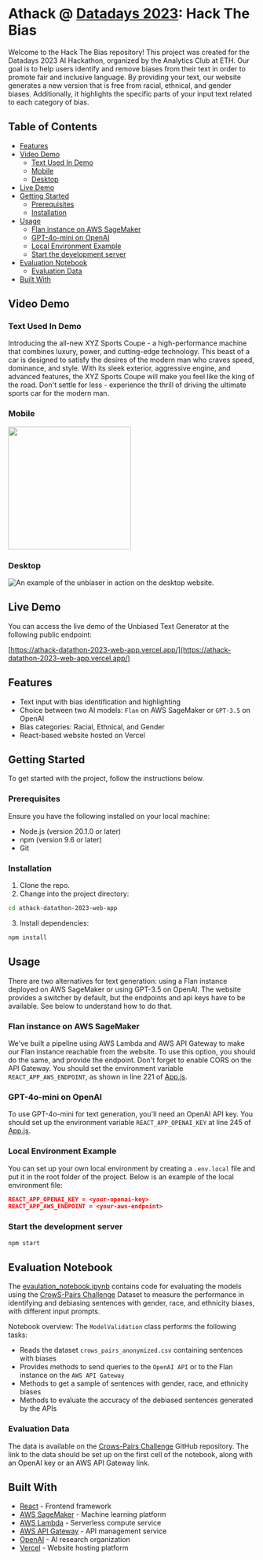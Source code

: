 # Athack @ [Datadays 2023](https://www.datadays.ch/): Hack The Bias

Welcome to the Hack The Bias repository! This project was created for the Datadays 2023 AI Hackathon, organized by the Analytics Club at ETH. Our goal is to help users identify and remove biases from their text in order to promote fair and inclusive language. By providing your text, our website generates a new version that is free from racial, ethnical, and gender biases. Additionally, it highlights the specific parts of your input text related to each category of bias.

## Table of Contents

- [Features](#features)
- [Video Demo](#video-demo)
  - [Text Used In Demo](#text-used-in-demo)
  - [Mobile](#mobile)
  - [Desktop](#desktop)
- [Live Demo](#live-demo)
- [Getting Started](#getting-started)
  - [Prerequisites](#prerequisites)
  - [Installation](#installation)
- [Usage](#usage)
  - [Flan instance on AWS SageMaker](#flan-instance-on-aws-sagemaker)
  - [GPT-4o-mini on OpenAI](#gpt-4o-mini-on-openai)
  - [Local Environment Example](#local-environment-example)
  - [Start the development server](#start-the-development-server)
- [Evaluation Notebook](#evaluation-notebook)
  - [Evaluation Data](#evaluation-data)
- [Built With](#built-with)

## Video Demo

### Text Used In Demo

Introducing the all-new XYZ Sports Coupe - a high-performance machine that combines luxury, power, and cutting-edge technology. This beast of a car is designed to satisfy the desires of the modern man who craves speed, dominance, and style. With its sleek exterior, aggressive engine, and advanced features, the XYZ Sports Coupe will make you feel like the king of the road. Don't settle for less - experience the thrill of driving the ultimate sports car for the modern man.

### Mobile

<img src="/assets/sample-unbiaser-mobile.gif" width="250">

### Desktop

![An example of the unbiaser in action on the desktop website.](/assets/sample-unbiaser-desktop.gif)

## Live Demo

You can access the live demo of the Unbiased Text Generator at the following public endpoint:

[https://athack-datathon-2023-web-app.vercel.app/](https://athack-datathon-2023-web-app.vercel.app/)

## Features

- Text input with bias identification and highlighting
- Choice between two AI models: `Flan` on AWS SageMaker or `GPT-3.5` on OpenAI
- Bias categories: Racial, Ethnical, and Gender
- React-based website hosted on Vercel

## Getting Started

To get started with the project, follow the instructions below.

### Prerequisites

Ensure you have the following installed on your local machine:

- Node.js (version 20.1.0 or later)
- npm (version 9.6 or later)
- Git

### Installation

1. Clone the repo.
2. Change into the project directory:

```bash
cd athack-datathon-2023-web-app
```

3. Install dependencies:

```bash
npm install
```

## Usage

There are two alternatives for text generation: using a Flan instance deployed on AWS SageMaker or using GPT-3.5 on OpenAI. The website provides a switcher by default, but the endpoints and api keys have to be available. See below to understand how to do that.

### Flan instance on AWS SageMaker

We've built a pipeline using AWS Lambda and AWS API Gateway to make our Flan instance reachable from the website. To use this option, you should do the same, and provide the endpoint. Don't forget to enable CORS on the API Gateway. You should set the environment variable `REACT_APP_AWS_ENDPOINT`, as shown in line 221 of [App.js](/src/App.js).

### GPT-4o-mini on OpenAI

To use GPT-4o-mini for text generation, you'll need an OpenAI API key. You should set up the environment variable `REACT_APP_OPENAI_KEY` at line 245 of [App.js](/src/App.js).

### Local Environment Example

You can set up your own local environment by creating a `.env.local` file and put it in the root folder of the project. Below is an example of the local environment file:

```json
REACT_APP_OPENAI_KEY = <your-openai-key>
REACT_APP_AWS_ENDPOINT = <your-aws-endpoint>
```

### Start the development server

```bash
npm start
```

## Evaluation Notebook

The [evaulation_notebook.ipynb](/scripts/evaluation_notebook.ipynb) contains code for evaluating the models using the [CrowS-Pairs Challenge](https://github.com/nyu-mll/crows-pairs) Dataset to measure the performance in identifying and debiasing sentences with gender, race, and ethnicity biases, with different input prompts.

Notebook overview:
The `ModelValidation` class performs the following tasks:

- Reads the dataset `crows_pairs_anonymized.csv` containing sentences with biases
- Provides methods to send queries to the `OpenAI API` or to the Flan instance on the `AWS API Gateway`
- Methods to get a sample of sentences with gender, race, and ethnicity biases
- Methods to evaluate the accuracy of the debiased sentences generated by the APIs

### Evaluation Data

The data is available on the [Crows-Pairs Challenge](https://github.com/nyu-mll/crows-pairs) GitHub repository. The link to the data should be set up on the first cell of the notebook, along with an OpenAI key or an AWS API Gateway link.

## Built With

- [React](https://reactjs.org/) - Frontend framework
- [AWS SageMaker](https://aws.amazon.com/sagemaker/) - Machine learning platform
- [AWS Lambda](https://aws.amazon.com/lambda/) - Serverless compute service
- [AWS API Gateway](https://aws.amazon.com/api-gateway/) - API management service
- [OpenAI](https://www.openai.com/) - AI research organization
- [Vercel](https://vercel.com/) - Website hosting platform
